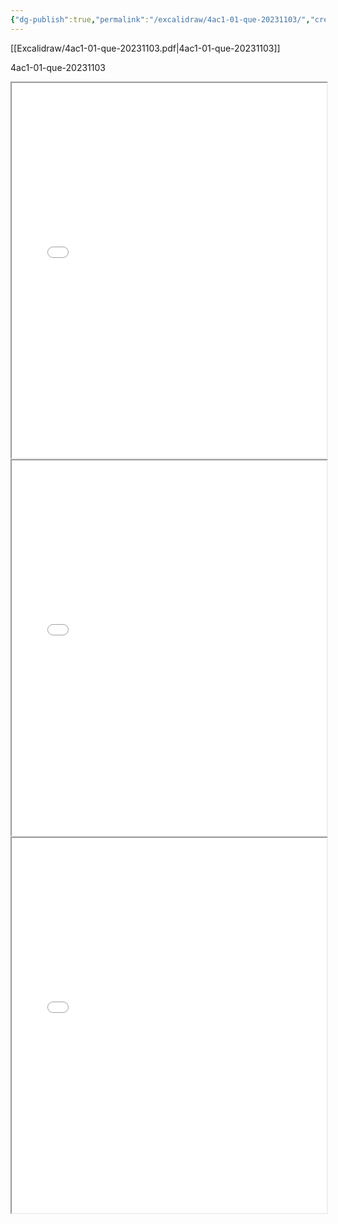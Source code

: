 ```yaml
---
{"dg-publish":true,"permalink":"/excalidraw/4ac1-01-que-20231103/","created":"2025-06-16T08:39:24.191+03:00","updated":"2025-06-16T08:57:35.633+03:00"}
---
```



[[Excalidraw/4ac1-01-que-20231103.pdf|4ac1-01-que-20231103]]

4ac1-01-que-20231103
<iframe src="4ac1-01-que-20231103.pdf" width="100%" height="600px"></iframe>
<iframe src="my-document.pdf" width="100%" height="600px"></iframe>
<iframe src="my-document.pdf" width="100%" height="600px"></iframe>